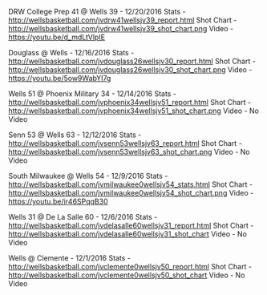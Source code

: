 DRW College Prep 41 @ Wells 39 - 12/20/2016
Stats - http://wellsbasketball.com/jvdrw41wellsjv39_report.html
Shot Chart - http://wellsbasketball.com/jvdrw41wellsjv39_shot_chart.png
Video - https://youtu.be/d_mdLtVlpIE

Douglass  @ Wells  - 12/16/2016
Stats - http://wellsbasketball.com/jvdouglass26wellsjv30_report.html
Shot Chart - http://wellsbasketball.com/jvdouglass26wellsjv30_shot_chart.png
Video - https://youtu.be/5ow9WabYI7g

Wells 51 @ Phoenix Military 34 - 12/14/2016
Stats - http://wellsbasketball.com/jvphoenix34wellsjv51_report.html
Shot Chart - http://wellsbasketball.com/jvphoenix34wellsjv51_shot_chart.png
Video - No Video

Senn 53 @ Wells 63 - 12/12/2016
Stats - http://wellsbasketball.com/jvsenn53wellsjv63_report.html
Shot Chart - http://wellsbasketball.com/jvsenn53wellsjv63_shot_chart.png
Video - No Video

South Milwaukee @ Wells 54 - 12/9/2016
Stats - http://wellsbasketball.com/jvmilwaukee0wellsjv54_stats.html
Shot Chart - http://wellsbasketball.com/jvmilwaukee0wellsjv54_shot_chart.png
Video - https://youtu.be/ir46SPqqB30

Wells 31 @ De La Salle 60 - 12/6/2016
Stats - http://wellsbasketball.com/jvdelasalle60wellsjv31_report.html
Shot Chart - http://wellsbasketball.com/jvdelasalle60wellsjv31_shot_chart
Video - No Video

Wells @ Clemente - 12/1/2016
Stats - http://wellsbasketball.com/jvclemente0wellsjv50_report.html
Shot Chart - http://wellsbasketball.com/jvclemente0wellsjv50_shot_chart
Video - No Video